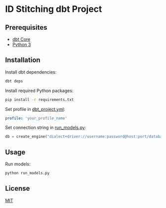 # ID Stitching dbt Project

## Prerequisites

- [dbt Core](https://docs.getdbt.com/dbt-cli/install/overview)
- [Python 3](https://www.python.org/downloads/)

## Installation

Install dbt dependencies:

```bash
dbt deps
```

Install required Python packages:

```bash
pip install -r requirements.txt
```

Set profile in [dbt_project.yml](dbt_project.yml):

```yaml
profile: 'your_profile_name'
```

Set connection string in [run_models.py](run_models.py):

```python
db = create_engine("dialect+driver://username:password@host:port/database")
```

## Usage

Run models:

```bash
python run_models.py
```

## License

[MIT](LICENSE)